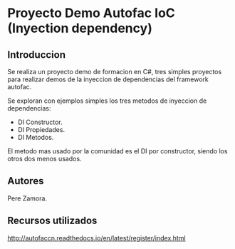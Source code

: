 # Proyecto Demo Autofac IoC (Inyection dependency)

## Introduccion

Se realiza un proyecto demo de formacion en C#, tres simples proyectos para realizar demos de la inyeccion de dependencias del 
framework autofac.

Se exploran con ejemplos simples los tres metodos de inyeccion de dependencias:
* DI Constructor.
* DI Propiedades.
* DI Metodos.

El metodo mas usado por la comunidad es el DI por constructor, siendo los otros dos menos usados.

## Autores

Pere Zamora.

## Recursos utilizados

http://autofaccn.readthedocs.io/en/latest/register/index.html
